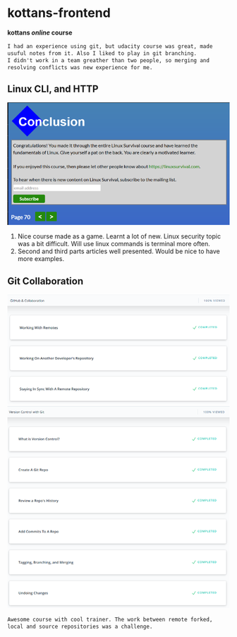 # kottans-frontend
**kottans _online_ course**

```
I had an experience using git, but udacity course was great, made usuful notes from it. Also I liked to play in git branching. 
I didn't work in a team greather than two people, so merging and resolving conflicts was new experience for me.

```

## Linux CLI, and HTTP
![screenshot](https://github.com/annyrandie/kottans-frontend/blob/master/task_linux_cli/linux_finished.PNG)

1. Nice course made as a game. Learnt a lot of new. Linux security topic was a bit difficult. Will use linux commands is terminal more often.
2. Second and third parts articles well presented. Would be nice to have more examples. 

## Git Collaboration
![screenshot](https://raw.githubusercontent.com/annyrandie/kottans-frontend/master/task_git_collaboration/Collaboration.PNG)
![screenshot](https://raw.githubusercontent.com/annyrandie/kottans-frontend/master/task_git_collaboration/VersionControl.PNG)

```
Awesome course with cool trainer. The work between remote forked, local and source repositories was a challenge.

```
